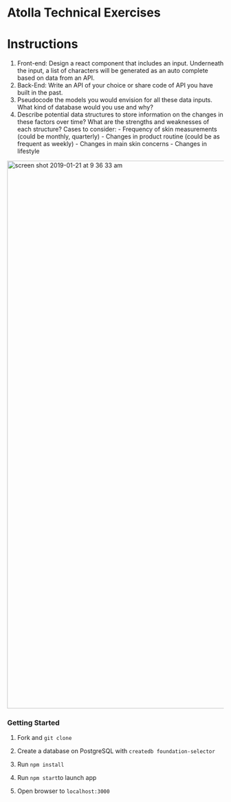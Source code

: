 # Atolla Technical Exercises

# Instructions

1. Front-end: Design a react component that includes an input. Underneath the input, a list of characters will be generated as an auto complete based on data from an API.
2. Back-End: Write an API of your choice or share code of API you have built in the past.
3. Pseudocode the models you would envision for all these data inputs. What kind of database would you use and why?
4. Describe potential data structures to store information on the changes in these factors over time? What are the strengths and weaknesses of each structure? Cases to consider: - Frequency of skin measurements (could be monthly, quarterly) - Changes in product routine (could be as frequent as weekly) - Changes in main skin concerns - Changes in lifestyle


<img width="1272" alt="screen shot 2019-01-21 at 9 36 33 am" src="https://user-images.githubusercontent.com/38846510/51480871-20733d80-1d60-11e9-8608-84a472fe7fd2.png">


### Getting Started

1. Fork and `git clone`

2. Create a database on PostgreSQL with `createdb foundation-selector`

3. Run `npm install`

4. Run `npm start`to launch app

4. Open browser to `localhost:3000`
